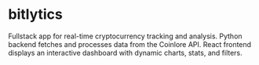 # bitlytics
Fullstack app for real-time cryptocurrency tracking and analysis. Python backend fetches and processes data from the Coinlore API. React frontend displays an interactive dashboard with dynamic charts, stats, and filters.
